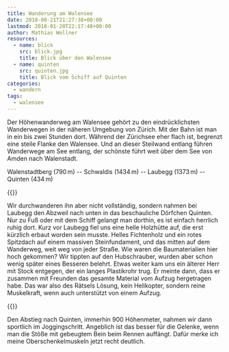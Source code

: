 ```yaml
---
title: Wanderung am Walensee
date: 2010-08-21T21:27:38+00:00
lastmod: 2018-01-20T22:17:48+00:00
author: Mathias Wellner
resources:
  - name: blick
    src: blick.jpg
    title: Blick über den Walensee
  - name: quinten
    src: quinten.jpg
    title: Blick vom Schiff auf Quinten
categories:
  - wandern
tags:
  - walensee
---
```

Der Höhenwanderweg am Walensee gehört zu den eindrücklichsten Wanderwegen in der näheren Umgebung von Zürich. Mit der Bahn ist man in ein bis zwei Stunden dort. Während der Zürichsee eher flach ist, begrenzt eine steile Flanke den Walensee. Und an dieser Steilwand entlang führen Wanderwege am See entlang, der schönste führt weit über dem See von Amden nach Walenstadt. 
<!--more-->

Walenstadtberg (790&thinsp;m) -- Schwaldis (1434&thinsp;m) -- Laubegg (1373&thinsp;m) -- Quinten (434&thinsp;m)

{{<responsive-image name="blick">}}

Wir durchwanderen ihn aber nicht vollständig, sondern nahmen bei Laubegg den Abzweil nach unten in das beschauliche Dörfchen Quinten. Nur zu Fuß oder mit dem Schiff gelangt man dorthin, es ist einfach herrlich ruhig dort. Kurz vor Laubegg fiel uns eine helle Holzhütte auf, die erst kürzlich erbaut worden sein musste. Helles Fichtenholz und ein rotes Spitzdach auf einem massiven Steinfundament, und das mitten auf dem Wanderweg, weit weg von jeder Straße. Wie waren die Baumaterialien hier hoch gekommen? Wir tippten auf den Hubschrauber, wurden aber schon wenig später eines Besseren belehrt. Etwas weiter kam uns ein älterer Herr mit Stock entgegen, der ein langes Plastikrohr trug. Er meinte dann, dass er zusammen mit Freunden das gesamte Material vom Aufzug hergetragen habe. Das war also des Rätsels Lösung, kein Helikopter, sondern reine Muskelkraft, wenn auch unterstützt von einem Aufzug.

{{<responsive-image name="quinten">}}
  
Den Abstieg nach Quinten, immerhin 900 Höhenmeter, nahmen wir dann sportlich im Joggingschritt. Angeblich ist das besser für die Gelenke, wenn man die Stöße mit gebeugtem Bein beim Rennen auffängt. Dafür merke ich meine Oberschenkelmuskeln jetzt recht deutlich.
